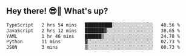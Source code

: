 ## Hey there! 😎👋 What's up?

<!--START_SECTION:waka-->

```txt
TypeScript   2 hrs 54 mins   ██████████░░░░░░░░░░░░░░░   40.56 %
JavaScript   2 hrs 12 mins   ███████▓░░░░░░░░░░░░░░░░░   30.65 %
YAML         1 hr 46 mins    ██████▒░░░░░░░░░░░░░░░░░░   24.78 %
Python       11 mins         ▓░░░░░░░░░░░░░░░░░░░░░░░░   02.73 %
JSON         3 mins          ▒░░░░░░░░░░░░░░░░░░░░░░░░   00.73 %
```

<!--END_SECTION:waka-->
